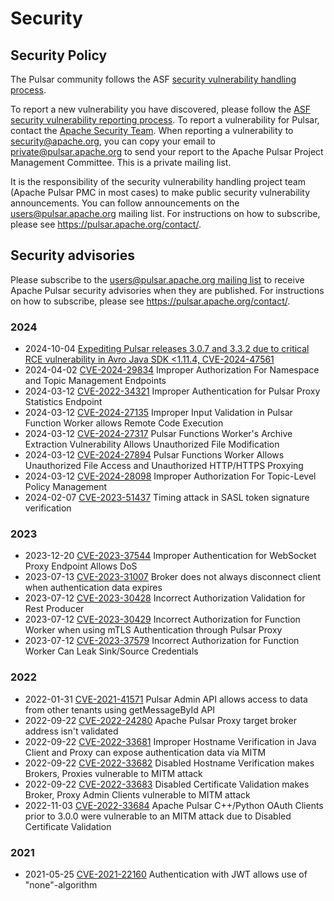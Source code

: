# Security

## Security Policy

The Pulsar community follows the ASF [security vulnerability handling process](https://apache.org/security/#vulnerability-handling).

To report a new vulnerability you have discovered, please follow the [ASF security vulnerability reporting process](https://apache.org/security/#reporting-a-vulnerability). To report a vulnerability for Pulsar, contact the [Apache Security Team](https://www.apache.org/security/). When reporting a vulnerability to [security@apache.org](mailto:security@apache.org), you can copy your email to [private@pulsar.apache.org](mailto:private@pulsar.apache.org) to send your report to the Apache Pulsar Project Management Committee. This is a private mailing list.

It is the responsibility of the security vulnerability handling project team (Apache Pulsar PMC in most cases) to make public security vulnerability announcements. You can follow announcements on the [users@pulsar.apache.org](mailto:users@pulsar.apache.org) mailing list. For instructions on how to subscribe, please see https://pulsar.apache.org/contact/.

## Security advisories

Please subscribe to the [users@pulsar.apache.org mailing list](https://lists.apache.org/list.html?users@pulsar.apache.org) to receive Apache Pulsar security advisories when they are published.
For instructions on how to subscribe, please see https://pulsar.apache.org/contact/.

### 2024

* 2024-10-04 [Expediting Pulsar releases 3.0.7 and 3.3.2 due to critical RCE vulnerability in Avro Java SDK <1.11.4, CVE-2024-47561](https://lists.apache.org/thread/ptb227lw8lljw5zv7z2qo2mx9xxoyl5c)
* 2024-04-02 [CVE-2024-29834](CVE-2024-29834.md) Improper Authorization For Namespace and Topic Management Endpoints
* 2024-03-12 [CVE-2022-34321](CVE-2022-34321.md) Improper Authentication for Pulsar Proxy Statistics Endpoint
* 2024-03-12 [CVE-2024-27135](CVE-2024-27135.md) Improper Input Validation in Pulsar Function Worker allows Remote Code Execution
* 2024-03-12 [CVE-2024-27317](CVE-2024-27317.md) Pulsar Functions Worker's Archive Extraction Vulnerability Allows Unauthorized File Modification
* 2024-03-12 [CVE-2024-27894](CVE-2024-27894.md) Pulsar Functions Worker Allows Unauthorized File Access and Unauthorized HTTP/HTTPS Proxying
* 2024-03-12 [CVE-2024-28098](CVE-2024-28098.md) Improper Authorization For Topic-Level Policy Management
* 2024-02-07 [CVE-2023-51437](CVE-2023-51437.md) Timing attack in SASL token signature verification

### 2023

* 2023-12-20 [CVE-2023-37544](CVE-2023-37544.md) Improper Authentication for WebSocket Proxy Endpoint Allows DoS
* 2023-07-13 [CVE-2023-31007](CVE-2023-31007.md) Broker does not always disconnect client when authentication data expires
* 2023-07-12 [CVE-2023-30428](CVE-2023-30428.md) Incorrect Authorization Validation for Rest Producer
* 2023-07-12 [CVE-2023-30429](CVE-2023-30429.md) Incorrect Authorization for Function Worker when using mTLS Authentication through Pulsar Proxy
* 2023-07-12 [CVE-2023-37579](CVE-2023-37579.md) Incorrect Authorization for Function Worker Can Leak Sink/Source Credentials

### 2022

* 2022-01-31 [CVE-2021-41571](CVE-2021-41571.md) Pulsar Admin API allows access to data from other tenants using getMessageById API
* 2022-09-22 [CVE-2022-24280](CVE-2022-24280.md) Apache Pulsar Proxy target broker address isn't validated
* 2022-09-22 [CVE-2022-33681](CVE-2022-33681.md) Improper Hostname Verification in Java Client and Proxy can expose authentication data via MITM
* 2022-09-22 [CVE-2022-33682](CVE-2022-33682.md) Disabled Hostname Verification makes Brokers, Proxies vulnerable to MITM attack
* 2022-09-22 [CVE-2022-33683](CVE-2022-33683.md) Disabled Certificate Validation makes Broker, Proxy Admin Clients vulnerable to MITM attack
* 2022-11-03 [CVE-2022-33684](CVE-2022-33684.md) Apache Pulsar C++/Python OAuth Clients prior to 3.0.0 were vulnerable to an MITM attack due to Disabled Certificate Validation

### 2021

* 2021-05-25 [CVE-2021-22160](CVE-2021-22160.md) Authentication with JWT allows use of "none"-algorithm


